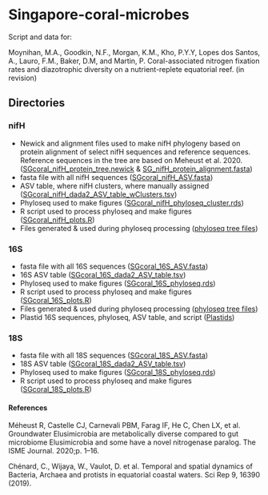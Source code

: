 # Singapore-coral-microbes

Script and data for: 

Moynihan, M.A., Goodkin, N.F., Morgan, K.M., Kho, P.Y.Y, Lopes dos Santos, A., Lauro, F.M., Baker, D.M, and Martin, P. Coral-associated nitrogen fixation rates and diazotrophic diversity on a nutrient-replete equatorial reef. (in revision)

## Directories

### nifH

* Newick and alignment files used to make nifH phylogeny based on protein alignment of select nifH sequences and reference sequences. Reference sequences in the tree are based on Meheust et al. 2020. ([SGcoral_nifH_protein_tree.newick](https://github.com/moyn413/Singapore-coral-microbes/tree/main/nifH/nifH_protein_phylogeny/SGcoral_nifH_protein_tree.newick) & [SG_nifH_protein_alignment.fasta](https://github.com/moyn413/Singapore-coral-microbes/tree/main/nifH/nifH_protein_phylogeny/SGcoral_nifH_protein_alignment.fasta))
* fasta file with all nifH sequences ([SGcoral_nifH_ASV.fasta](https://github.com/moyn413/Singapore-coral-microbes/blob/main/nifH/SG_nifH_ASV.fasta))
* ASV table, where nifH clusters, where manually assigned ([SGcoral_nifH_dada2_ASV_table_wClusters.tsv](https://github.com/moyn413/Singapore-coral-microbes/blob/main/nifH/SGcoral_nifH_dada2_ASV_table_wClusters.tsv))
* Phyloseq used to make figures ([SGcoral_nifH_phyloseq_cluster.rds](https://github.com/moyn413/Singapore-coral-microbes/blob/main/nifH/SGcoral_nifH_phyloseq_cluster.rds))
* R script used to process phyloseq and make figures ([SGcoral_nifH_plots.R](https://github.com/moyn413/Singapore-coral-microbes/blob/main/nifH/SGcoral_nifH_plots.R))
* Files generated & used during phyloseq processing ([phyloseq tree files](https://github.com/moyn413/Singapore-coral-microbes/tree/main/nifH/phyloseq%20tree%20files))

### 16S

* fasta file with all 16S sequences ([SGcoral_16S_ASV.fasta](https://github.com/moyn413/Singapore-coral-microbes/blob/main/16S/SGcoral_16S_ASV.fasta))
* 16S ASV table ([SGcoral_16S_dada2_ASV_table.tsv](https://github.com/moyn413/Singapore-coral-microbes/blob/main/16S/SGcoral_16S_dada2_ASV_table.tsv))
* Phyloseq used to make figures ([SGcoral_16S_phyloseq.rds](https://github.com/moyn413/Singapore-coral-microbes/blob/main/16S/SGcoral_16S_phyloseq.rds))
* R script used to process phyloseq and make figures ([SGcoral_16S_plots.R](https://github.com/moyn413/Singapore-coral-microbes/blob/main/16S/SGcoral_16S_plots.R))
* Files generated & used during phyloseq processing ([phyloseq tree files](https://github.com/moyn413/Singapore-coral-microbes/tree/main/16S/phyloseq%20tree%20files))
* Plastid 16S sequences, phyloseq, ASV table, and script ([Plastids](https://github.com/moyn413/Singapore-coral-microbes/tree/main/16S/Plastids))

### 18S 

* fasta file with all 18S sequences ([SGcoral_18S_ASV.fasta](https://github.com/moyn413/Singapore-coral-microbes/blob/main/18S/SGcoral_18S_ASV.fasta))
* 18S ASV table ([SGcoral_18S_dada2_ASV_table.tsv](https://github.com/moyn413/Singapore-coral-microbes/blob/main/18S/SGcoral_18S_dada2_ASV_table.tsv))
* Phyloseq used to make figures ([SGcoral_18S_phyloseq.rds](https://github.com/moyn413/Singapore-coral-microbes/blob/main/18S/SGcoral_18S_phyloseq.rds))
* R script used to process phyloseq and make figures ([SGcoral_18S_plots.R](https://github.com/moyn413/Singapore-coral-microbes/blob/main/18S/SGcoral_18S_plots.R))



#### References
Méheust R, Castelle CJ, Carnevali PBM, Farag IF, He C, Chen LX, et al. Groundwater Elusimicrobia are metabolically diverse compared to gut microbiome Elusimicrobia and some have a novel nitrogenase paralog. The ISME Journal. 2020;p. 1–16.

Chénard, C., Wijaya, W., Vaulot, D. et al. Temporal and spatial dynamics of Bacteria, Archaea and protists in equatorial coastal waters. Sci Rep 9, 16390 (2019). 
